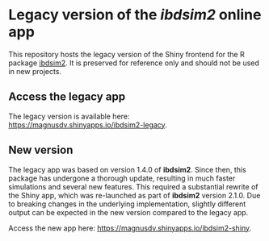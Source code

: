 
<!-- README.md is generated from README.Rmd. Please edit that file -->

# Legacy version of the ***ibdsim2*** online app

This repository hosts the legacy version of the Shiny frontend for the R
package [ibdsim2](https://github.com/magnusdv/ibdsim2). It is preserved
for reference only and should not be used in new projects.

## Access the legacy app

The legacy version is available here:
<https://magnusdv.shinyapps.io/ibdsim2-legacy>.

## New version

The legacy app was based on version 1.4.0 of **ibdsim2**. Since then,
this package has undergone a thorough update, resulting in much faster
simulations and several new features. This required a substantial
rewrite of the Shiny app, which was re-launched as part of **ibdsim2**
version 2.1.0. Due to breaking changes in the underlying implementation,
slightly different output can be expected in the new version compared to
the legacy app.

Access the new app here: <https://magnusdv.shinyapps.io/ibdsim2-shiny>.
